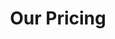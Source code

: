 ---
title: "Our Pricing"
# watermark text
watermark: "Pricing"
# page header background image
page_header_image: "images/background/about.jpg"
# meta description
description : "Prices scale with the size and complexity of the environment."


layout: "pricing"
draft: false
pricing:
  subtitle : "Pricing table"
  title : "choose your plan"
  pricing_table:

  # pricing table loop
  - title : "Free"
    price : "$0"
    unit : "month"
    description : "2 Tenants max"
    link : "/contact"
    services:
    - "Multi Tenant"
    - "Instant security and license status"
    - "Quick access to relevant information"
    - "Customizable per tenant"


  # pricing table loop
  - title : "Standard"
    price : "$3"
    unit : "month"
    description : "Annual subscription"
    link : "contact"
    services:
    - "Free features +"
    - "Up to 10 Tenants"
    - "Scheduled Actions"    
    - "$3.60 month by month option"

      
  # pricing table loop
  - title : "Premium"
    price : "$5"
    unit : "month"
    description : "Annual Subscription"
    link : "contact"
    services:
    - "Premium features +"    
    - "Unlimited Tenants"
    - "Tenant Groups & Workflows"
    - "$6 month by month option"
    - "Azure Virtual Desktop Management ($2 additional per user)"
---